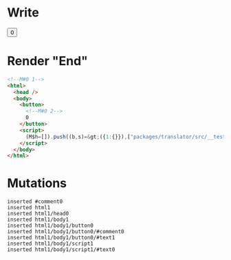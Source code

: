 # Write
  <!M#0 1><button><!M#0 2>0</button><script>(M$h=[]).push((b,s)=>({1:{}}),["packages/translator/src/__tests__/fixtures/basic-component-renderBody/components/my-button.marko_0_onclick",1,])</script>


# Render "End"
```html
<!--M#0 1-->
<html>
  <head />
  <body>
    <button>
      <!--M#0 2-->
      0
    </button>
    <script>
      (M$h=[]).push((b,s)=&gt;({1:{}}),["packages/translator/src/__tests__/fixtures/basic-component-renderBody/components/my-button.marko_0_onclick",1,])
    </script>
  </body>
</html>
```

# Mutations
```
inserted #comment0
inserted html1
inserted html1/head0
inserted html1/body1
inserted html1/body1/button0
inserted html1/body1/button0/#comment0
inserted html1/body1/button0/#text1
inserted html1/body1/script1
inserted html1/body1/script1/#text0
```